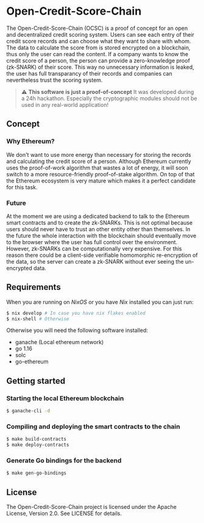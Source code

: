 # Open-Credit-Score-Chain

The Open-Credit-Score-Chain (OCSC) is a proof of concept for an open and decentralized credit scoring system.
Users can see each entry of their credit score records and can choose what they want to share with whom.
The data to calculate the score from is stored encrypted on a blockchain, thus only the user can read the content.
If a company wants to know the credit score of a person, the person can provide a zero-knowledge proof (zk-SNARK) of their score.
This way no unnecessary information is leaked, the user has full transparancy of their records and companies can nevertheless trust the scoring system.

> :warning: **This software is just a proof-of-concept**
> It was developed during a 24h hackathon. Especially the cryptographic modules should not be used in any real-world application!

## Concept

### Why Ethereum?
We don't want to use more energy than necessary for storing the records and calculating the credit score of a person.
Although Ethereum currently uses the proof-of-work algorithm that wastes a lot of energy, it will soon switch to a more resource-friendly proof-of-stake algorithm.
On top of that the Ethereum ecosystem is very mature which makes it a perfect candidate for this task.

### Future
At the moment we are using a dedicated backend to talk to the Ethereum smart contracts and to create the zk-SNARKs.
This is not optimal because users should never have to trust an other entity other than themselves.
In the future the whole interaction with the blockchain should eventually move to the browser where the user has full control over the environment.
However, zk-SNARKs can be computationally very expensive. For this reason there could be a client-side verifiable homomorphic re-encryption of the data, so the server can create a zk-SNARK without ever seeing the un-encrypted data.

## Requirements

When you are running on *NixOS* or you have *Nix* installed you can just run:

```sh
$ nix develop # In case you have nix flakes enabled
$ nix-shell # Otherwise
```

Otherwise you will need the following software installed:
+ ganache (Local ethereum network)
+ go 1.16
+ solc
+ go-ethereum

## Getting started

### Starting the local Ethereum blockchain

```sh
$ ganache-cli -d
```

### Compiling and deploying the smart contracts to the chain

```sh
$ make build-contracts
$ make deploy-contracts
```

### Generate Go bindings for the backend

```sh
$ make gen-go-bindings
```

## License

The Open-Credit-Score-Chain project is licensed under the Apache License, Version 2.0. See LICENSE for details.
